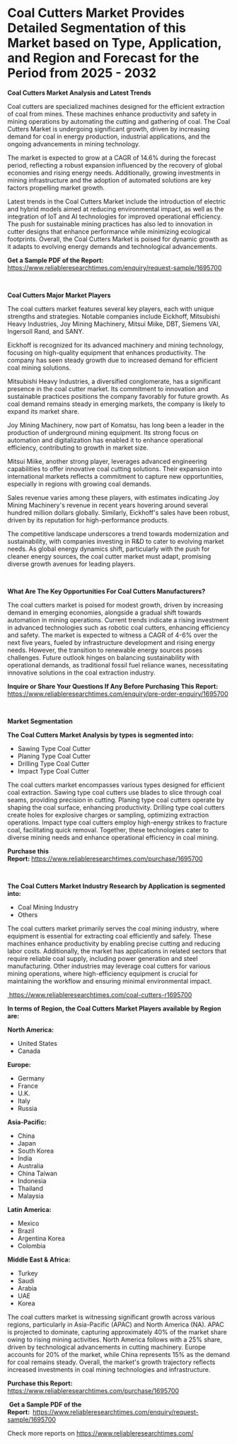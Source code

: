 <p><h1>Coal Cutters Market Provides Detailed Segmentation of this Market based on Type, Application, and Region and Forecast for the Period from 2025 - 2032</h1></p><p><strong>Coal Cutters Market Analysis and Latest Trends</strong></p>
<p><p>Coal cutters are specialized machines designed for the efficient extraction of coal from mines. These machines enhance productivity and safety in mining operations by automating the cutting and gathering of coal. The Coal Cutters Market is undergoing significant growth, driven by increasing demand for coal in energy production, industrial applications, and the ongoing advancements in mining technology.</p><p>The market is expected to grow at a CAGR of 14.6% during the forecast period, reflecting a robust expansion influenced by the recovery of global economies and rising energy needs. Additionally, growing investments in mining infrastructure and the adoption of automated solutions are key factors propelling market growth. </p><p>Latest trends in the Coal Cutters Market include the introduction of electric and hybrid models aimed at reducing environmental impact, as well as the integration of IoT and AI technologies for improved operational efficiency. The push for sustainable mining practices has also led to innovation in cutter designs that enhance performance while minimizing ecological footprints. Overall, the Coal Cutters Market is poised for dynamic growth as it adapts to evolving energy demands and technological advancements.</p></p>
<p><strong>Get a Sample PDF of the Report:&nbsp;</strong> <a href="https://www.reliableresearchtimes.com/enquiry/request-sample/1695700?utm_campaign=2774&utm_medium=2&utm_source=Github&utm_content=ia&utm_term=22022025&utm_id=coal-cutters">https://www.reliableresearchtimes.com/enquiry/request-sample/1695700</a></p>
<p>&nbsp;</p>
<p><strong>Coal Cutters Major Market Players</strong></p>
<p><p>The coal cutters market features several key players, each with unique strengths and strategies. Notable companies include Eickhoff, Mitsubishi Heavy Industries, Joy Mining Machinery, Mitsui Miike, DBT, Siemens VAI, Ingersoll Rand, and SANY. </p><p>Eickhoff is recognized for its advanced machinery and mining technology, focusing on high-quality equipment that enhances productivity. The company has seen steady growth due to increased demand for efficient coal mining solutions. </p><p>Mitsubishi Heavy Industries, a diversified conglomerate, has a significant presence in the coal cutter market. Its commitment to innovation and sustainable practices positions the company favorably for future growth. As coal demand remains steady in emerging markets, the company is likely to expand its market share.</p><p>Joy Mining Machinery, now part of Komatsu, has long been a leader in the production of underground mining equipment. Its strong focus on automation and digitalization has enabled it to enhance operational efficiency, contributing to growth in market size. </p><p>Mitsui Miike, another strong player, leverages advanced engineering capabilities to offer innovative coal cutting solutions. Their expansion into international markets reflects a commitment to capture new opportunities, especially in regions with growing coal demands.</p><p>Sales revenue varies among these players, with estimates indicating Joy Mining Machinery's revenue in recent years hovering around several hundred million dollars globally. Similarly, Eickhoff's sales have been robust, driven by its reputation for high-performance products. </p><p>The competitive landscape underscores a trend towards modernization and sustainability, with companies investing in R&D to cater to evolving market needs. As global energy dynamics shift, particularly with the push for cleaner energy sources, the coal cutter market must adapt, promising diverse growth avenues for leading players.</p></p>
<p>&nbsp;</p>
<p><strong>What Are The Key Opportunities For Coal Cutters Manufacturers?</strong></p>
<p><p>The coal cutters market is poised for modest growth, driven by increasing demand in emerging economies, alongside a gradual shift towards automation in mining operations. Current trends indicate a rising investment in advanced technologies such as robotic coal cutters, enhancing efficiency and safety. The market is expected to witness a CAGR of 4-6% over the next five years, fueled by infrastructure development and rising energy needs. However, the transition to renewable energy sources poses challenges. Future outlook hinges on balancing sustainability with operational demands, as traditional fossil fuel reliance wanes, necessitating innovative solutions in the coal extraction industry.</p></p>
<p><strong>Inquire or Share Your Questions If Any Before Purchasing This Report:</strong> <a href="https://www.reliableresearchtimes.com/enquiry/pre-order-enquiry/1695700?utm_campaign=2774&utm_medium=2&utm_source=Github&utm_content=ia&utm_term=22022025&utm_id=coal-cutters">https://www.reliableresearchtimes.com/enquiry/pre-order-enquiry/1695700</a></p>
<p>&nbsp;</p>
<p><strong>Market Segmentation</strong></p>
<p><strong>The Coal Cutters Market Analysis by types is segmented into:</strong></p>
<p><ul><li>Sawing Type Coal Cutter</li><li>Planing Type Coal Cutter</li><li>Drilling Type Coal Cutter</li><li>Impact Type Coal Cutter</li></ul></p>
<p><p>The coal cutters market encompasses various types designed for efficient coal extraction. Sawing type coal cutters use blades to slice through coal seams, providing precision in cutting. Planing type coal cutters operate by shaping the coal surface, enhancing productivity. Drilling type coal cutters create holes for explosive charges or sampling, optimizing extraction operations. Impact type coal cutters employ high-energy strikes to fracture coal, facilitating quick removal. Together, these technologies cater to diverse mining needs and enhance operational efficiency in coal mining.</p></p>
<p><strong>Purchase this Report:&nbsp;</strong><a href="https://www.reliableresearchtimes.com/purchase/1695700?utm_campaign=2774&utm_medium=2&utm_source=Github&utm_content=ia&utm_term=22022025&utm_id=coal-cutters">https://www.reliableresearchtimes.com/purchase/1695700</a></p>
<p>&nbsp;</p>
<p><strong>The Coal Cutters Market Industry Research by Application is segmented into:</strong></p>
<p><ul><li>Coal Mining Industry</li><li>Others</li></ul></p>
<p><p>The coal cutters market primarily serves the coal mining industry, where equipment is essential for extracting coal efficiently and safely. These machines enhance productivity by enabling precise cutting and reducing labor costs. Additionally, the market has applications in related sectors that require reliable coal supply, including power generation and steel manufacturing. Other industries may leverage coal cutters for various mining operations, where high-efficiency equipment is crucial for maintaining the workflow and ensuring minimal environmental impact.</p></p>
<p><a href="https://www.reliableresearchtimes.com/coal-cutters-r1695700?utm_campaign=2774&utm_medium=2&utm_source=Github&utm_content=ia&utm_term=22022025&utm_id=coal-cutters">&nbsp;https://www.reliableresearchtimes.com/coal-cutters-r1695700</a></p>
<p><strong>In terms of Region, the Coal Cutters Market Players available by Region are:</strong></p>
<p>
    <p> <strong> North America: </strong>
        <ul>
            <li>United States</li>
            <li>Canada</li>
        </ul>
        </p> 
    <p> <strong> Europe: </strong>
        <ul>
            <li>Germany</li>
            <li>France</li>
            <li>U.K.</li>
            <li>Italy</li>
            <li>Russia</li>
        </ul>
        </p> 
    <p> <strong> Asia-Pacific: </strong>
        <ul>
            <li>China</li>
            <li>Japan</li>
            <li>South Korea</li>
            <li>India</li>
            <li>Australia</li>
            <li>China Taiwan</li>
            <li>Indonesia</li>
            <li>Thailand</li>
            <li>Malaysia</li>
        </ul>
        </p> 
    <p> <strong> Latin America: </strong>
        <ul>
            <li>Mexico</li>
            <li>Brazil</li>
            <li>Argentina Korea</li>
            <li>Colombia</li>
        </ul>
        </p> 
    <p> <strong> Middle East & Africa: </strong>
        <ul>
            <li>Turkey</li>
            <li>Saudi</li>
            <li>Arabia</li>
            <li>UAE</li>
            <li>Korea</li>
        </ul>
    </p>
    </p>
<p><p>The coal cutters market is witnessing significant growth across various regions, particularly in Asia-Pacific (APAC) and North America (NA). APAC is projected to dominate, capturing approximately 40% of the market share owing to rising mining activities. North America follows with a 25% share, driven by technological advancements in cutting machinery. Europe accounts for 20% of the market, while China represents 15% as the demand for coal remains steady. Overall, the market's growth trajectory reflects increased investments in coal mining technologies and infrastructure.</p></p>
<p><strong>Purchase this Report: </strong><a href="https://www.reliableresearchtimes.com/purchase/1695700?utm_campaign=2774&utm_medium=2&utm_source=Github&utm_content=ia&utm_term=22022025&utm_id=coal-cutters">https://www.reliableresearchtimes.com/purchase/1695700</a></p>
<p>&nbsp;<strong>Get a Sample PDF of the Report:&nbsp;&nbsp;</strong><a href="https://www.reliableresearchtimes.com/enquiry/request-sample/1695700?utm_campaign=2774&utm_medium=2&utm_source=Github&utm_content=ia&utm_term=22022025&utm_id=coal-cutters">https://www.reliableresearchtimes.com/enquiry/request-sample/1695700</a></p>
<p><strong></strong></p>
<p>Check more reports on <a href="https://www.reliableresearchtimes.com/?utm_campaign=2774&utm_medium=2&utm_source=Github&utm_content=ia&utm_term=22022025&utm_id=coal-cutters">https://www.reliableresearchtimes.com/</a></p>